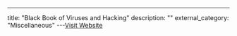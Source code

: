 ---
title: "Black Book of Viruses and Hacking"
description: ""
external_category: "Miscellaneous"
---[Visit Website](http://www.mediafire.com/download/c8ilcobmyiqooyp/Black+Book+of+Viruses+and+Hacking.zip)

